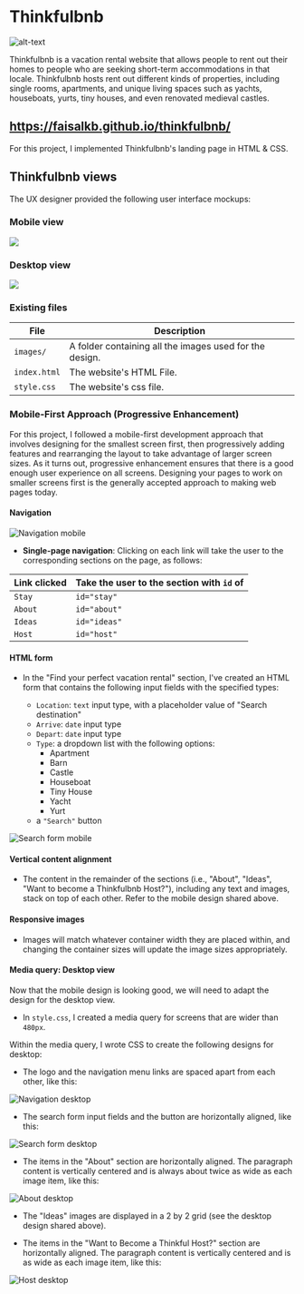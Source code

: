 # Thinkfulbnb

![alt-text](images/thinkfulbnb-header.jpg)

Thinkfulbnb is a vacation rental website that allows people to rent out their homes to people who are seeking short-term accommodations in that locale. Thinkfulbnb hosts rent out different kinds of properties, including single rooms, apartments, and unique living spaces such as yachts, houseboats, yurts, tiny houses, and even renovated medieval castles.

## https://faisalkb.github.io/thinkfulbnb/

For this project, I implemented Thinkfulbnb's landing page in HTML & CSS.

## Thinkfulbnb views

The UX designer provided the following user interface mockups:

### Mobile view

![](images/Thinkfulbnb-mobile.png)

### Desktop view

![](images/Thinkfulbnb-desktop.png)

### Existing files

| File         | Description                                                             |
| ------------ | ----------------------------------------------------------------------- |
| `images/`    | A folder containing all the images used for the design.                 |
| `index.html` | The website's HTML File.                                                |
| `style.css`  | The website's css file.                                                 |



### Mobile-First Approach (Progressive Enhancement)

For this project, I followed a mobile-first development approach that involves designing for the smallest screen first, then progressively adding features and rearranging the layout to take advantage of larger screen sizes. As it turns out, progressive enhancement ensures that there is a good enough user experience on all screens. Designing your pages to work on smaller screens first is the generally accepted approach to making web pages today.

#### Navigation


![Navigation mobile](./images/navigation-mobile.png)

- **Single-page navigation**: Clicking on each link will take the user to the corresponding sections on the page, as follows:

| Link clicked | Take the user to the section with `id` of |
| ------------ | ----------------------------------------- |
| `Stay`       | `id="stay"`                               |
| `About`      | `id="about"`                              |
| `Ideas`      | `id="ideas"`                              |
| `Host`       | `id="host"`                               |

#### HTML form

- In the "Find your perfect vacation rental" section, I've created an HTML form that contains the following input fields with the specified types:

  - `Location`: `text` input type, with a placeholder value of "Search destination"
  - `Arrive`: `date` input type
  - `Depart`: `date` input type
  - `Type`: a dropdown list with the following options:
    - Apartment
    - Barn
    - Castle
    - Houseboat
    - Tiny House
    - Yacht
    - Yurt
  - a `"Search"` button

![Search form mobile](./images/search-form-mobile.png)

#### Vertical content alignment

- The content in the remainder of the sections (i.e., "About", "Ideas", "Want to become a Thinkfulbnb Host?"), including any text and images, stack on top of each other. Refer to the mobile design shared above.

#### Responsive images

- Images will match whatever container width they are placed within, and changing the container sizes will update the image sizes appropriately.

#### Media query: Desktop view

Now that the mobile design is looking good, we will need to adapt the design for the desktop view.

- In `style.css`, I created a media query for screens that are wider than `480px`.

Within the media query, I wrote CSS to create the following designs for desktop:

- The logo and the navigation menu links are spaced apart from each other, like this:

![Navigation desktop](./images/navigation-desktop.png)

- The search form input fields and the button are horizontally aligned, like this:

![Search form desktop](./images/search-form-desktop.png)

- The items in the "About" section are horizontally aligned. The paragraph content is vertically centered and is always about twice as wide as each image item, like this:

![About desktop](./images/about-desktop.png)

- The "Ideas" images are displayed in a 2 by 2 grid (see the desktop design shared above).

- The items in the "Want to Become a Thinkful Host?" section are horizontally aligned. The paragraph content is vertically centered and is as wide as each image item, like this:

![Host desktop](./images/host-desktop.png)
